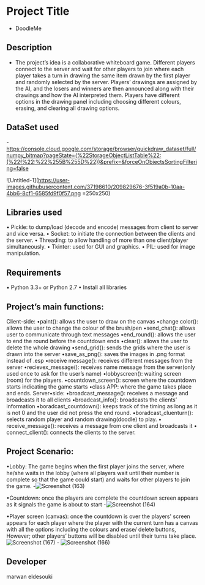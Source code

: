 # Project Title
- DoodleMe

## Description
- The project’s idea is a collaborative whiteboard game. Different players
  connect to the server and wait for other players to join where each
  player takes a turn in drawing the same item drawn by the first player
  and randomly selected by the server. Players’ drawings are assigned by
  the AI, and the losers and winners are then announced along with their
  drawings and how the AI interpreted them. Players have different
  options in the drawing panel including choosing different colours,
  erasing, and clearing all drawing options.


## DataSet used
-https://console.cloud.google.com/storage/browser/quickdraw_dataset/full/numpy_bitmap?pageState=(%22StorageObjectListTable%22:(%22f%22:%22%255B%255D%22))&prefix=&forceOnObjectsSortingFiltering=false

 ![Untitled-1](https://user-images.githubusercontent.com/37198610/209829676-3f519a0b-10aa-4bb6-8cf1-6585fd9f0f57.png =250x250)


## Libraries used
•	Pickle: to dump/load (decode and encode) messages from client to
server and vice versa.
• Socket: to initiate the connection between the clients and the
server.
• Threading: to allow handling of more than one client/player
simultaneously.
• Tkinter: used for GUI and graphics.
• PIL: used for image manipulation.

## Requirements
•	Python 3.3+ or Python 2.7
• Install all libraries

## Project’s main functions:
 Client-side:
    •paint(): allows the user to draw on the canvas
    •change color(): allows the user to change the colour of the brush/pen
    •send_chat(): allows user to communicate through text messages
    •end_round(): allows the user to end the round before the countdown ends
    •clear(): allows the user to delete the whole drawing
    •send_grid(): sends the grids where the user is drawn into the server
    •save_as_png(): saves the images in .png format instead of .esp
    •receive message(): receives different messages from the server
    •recievex_message(): receives name message from the server(only used
    once to ask for the user’s name)
    •lobbyscreen(): waiting screen (room) for the players.
    •countdown_screen(): screen where the countdown starts indicating the
    game starts
    •class APP: where the game takes place and ends.
    Server•side:
    •broadcast_message(): receives a message and broadcasts it to all clients
    •broadcast_info(): broadcasts the clients’ information
    •boradcast_countdown(): keeps track of the timing as long as it is not 0 and the user did not press the end round.
    •boradcast_cluenturn(): selects random player and random
    drawing(doodle) to play.
    • receive_message(): receives a message from one client and broadcasts it
    • connect_client(): connects the clients to the server.




## Project Scenario:
  •Lobby: The game begins when the first player joins the server,
  where he/she waits in the lobby (where all players wait until their
  number is complete so that the game could start) and waits for
  other players to join the game.
  -![Screenshot (163)](https://user-images.githubusercontent.com/37198610/209830505-a711c53d-deeb-45ad-a74e-813086edc47c.png)
  
  •Countdown: once the players are complete the countdown screen appears as it signals the game is about to start
  -![Screenshot (164)](https://user-images.githubusercontent.com/37198610/209830576-c7c613eb-3984-4bb4-ad85-4bc2cabe72e5.png)

  •Player screen (canvas): once the countdown is over the players' screen
   appears for each player where the player with the current turn has a
   canvas with all the options including the colours and erase/ delete
   buttons, However; other players’ buttons will be disabled until their
   turns take place.
![Screenshot (167)](https://user-images.githubusercontent.com/37198610/209830682-5736a45d-0f11-4afc-872c-5e9587015615.png) - ![Screenshot (166)](https://user-images.githubusercontent.com/37198610/209830684-eaadc243-32f4-44ce-94a1-b69868bbe5e1.png)

## Developer
marwan eldesouki
